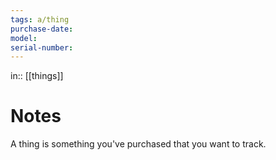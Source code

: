 ```yaml
---
tags: a/thing
purchase-date:
model:
serial-number:
---
```

in:: [[things]]
# Notes
A thing is something you've purchased that you want to track.
